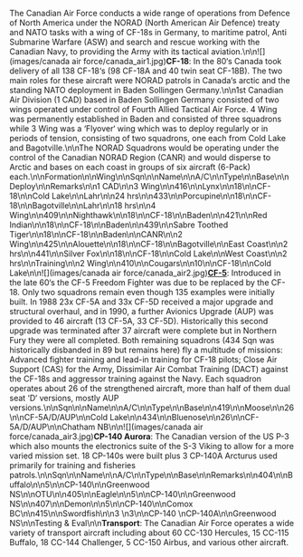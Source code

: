 The Canadian Air Force conducts a wide range of operations from Defence of North America under the NORAD (North American Air Defence) treaty and NATO tasks with a wing of CF-18s in Germany, to maritime patrol, Anti Submarine Warfare (ASW) and search and rescue working with the Canadian Navy, to providing the Army with its tactical aviation.\n\n![](images/canada air force/canada_air1.jpg)**CF-18**: In the 80‘s Canada took delivery of all 138 CF-18‘s (98 CF-18A and 40 twin seat CF-18B). The two main roles for these aircraft were NORAD patrols in Canada‘s arctic and the standing NATO deployment in Baden Sollingen Germany.\n\n1st Canadian Air Division (1 CAD) based in Baden Sollingen Germany consisted of two wings operated under control of Fourth Allied Tactical Air Force. 4 Wing was permanently established in Baden and consisted of three squadrons while 3 Wing was a ‘Flyover‘ wing which was to deploy regularly or in periods of tension, consisting of two squadrons, one each from Cold Lake and Bagotville.\n\nThe NORAD Squadrons would be operating under the control of the Canadian NORAD Region (CANR) and would disperse to Arctic and bases on each coast in groups of six aircraft (6-Pack) each.\n\nFormation\n\nWing\n\nSqn\n\nName\n\nA/C\n\nType\n\nBase\n\nDeploy\n\nRemarks\n\n1 CAD\n\n3 Wing\n\n416\n\nLynx\n\n18\n\nCF-18\n\nCold Lake\n\nLahr\n\n24 hrs\n\n433\n\nPorcupine\n\n18\n\nCF-18\n\nBagotville\n\nLahr\n\n18 hrs\n\n4 Wing\n\n409\n\nNighthawk\n\n18\n\nCF-18\n\nBaden\n\n421\n\nRed Indian\n\n18\n\nCF-18\n\nBaden\n\n439\n\nSabre Toothed Tiger\n\n18\n\nCF-18\n\nBaden\n\nCANR\n\n2 Wing\n\n425\n\nAlouette\n\n18\n\nCF-18\n\nBagotville\n\nEast Coast\n\n2 hrs\n\n441\n\nSilver Fox\n\n18\n\nCF-18\n\nCold Lake\n\nWest Coast\n\n2 hrs\n\nTraining\n\n2 Wing\n\n410\n\nCougars\n\n10\n\nCF-18\n\nCold Lake\n\n![](images/canada air force/canada_air2.jpg)**[CF-5](http://www.joebaugher.com/usaf_fighters/f5_21.html)**: Introduced in the late 60‘s the CF-5 Freedom Fighter was due to be replaced by the CF-18. Only two squadrons remain even though 135 examples were initially built. In 1988 23x CF-5A and 33x CF-5D received a major upgrade and structural overhaul, and in 1990, a further Avionics Upgrade (AUP) was provided to 46 aircraft (13 CF-5A, 33 CF-5D). Historically this second upgrade was terminated after 37 aircraft were complete but in Northern Fury they were all completed. Both remaining squadrons (434 Sqn was historically disbanded in 89 but remains here) fly a multitude of missions: Advanced fighter training and lead-in training for CF-18 pilots; Close Air Support (CAS) for the Army, Dissimilar Air Combat Training (DACT) against the CF-18s and aggressor training against the Navy. Each squadron operates about 26 of the strengthened aircraft, more than half of them dual seat ‘D‘ versions, mostly AUP versions.\n\nSqn\n\nName\n\nA/C\n\nType\n\nBase\n\n419\n\nMoose\n\n26\n\nCF-5A/D/AUP\n\nCold Lake\n\n434\n\nBluenose\n\n26\n\nCF-5A/D/AUP\n\nChatham NB\n\n![](images/canada air force/canada_air3.jpg)**CP-140 Aurora**: The Canadian version of the US P-3 which also mounts the electronics suite of the S-3 Viking to allow for a more varied mission set. 18 CP-140s were built plus 3 CP-140A Arcturus used primarily for training and fisheries patrols.\n\nSqn\n\nName\n\nA/C\n\nType\n\nBase\n\nRemarks\n\n404\n\nBuffalo\n\n5\n\nCP-140\n\nGreenwood NS\n\nOTU\n\n405\n\nEagle\n\n5\n\nCP-140\n\nGreenwood NS\n\n407\n\nDemon\n\n5\n\nCP-140\n\nComox BC\n\n415\n\nSwordfish\n\n3 \n3\n\nCP-140 \nCP-140A\n\nGreenwood NS\n\nTesting & Eval\n\n**Transport**: The Canadian Air Force operates a wide variety of transport aircraft including about 60 CC-130 Hercules, 15 CC-115 Buffalo, 18 CC-144 Challenger, 5 CC-150 Airbus, and various other aircraft.
